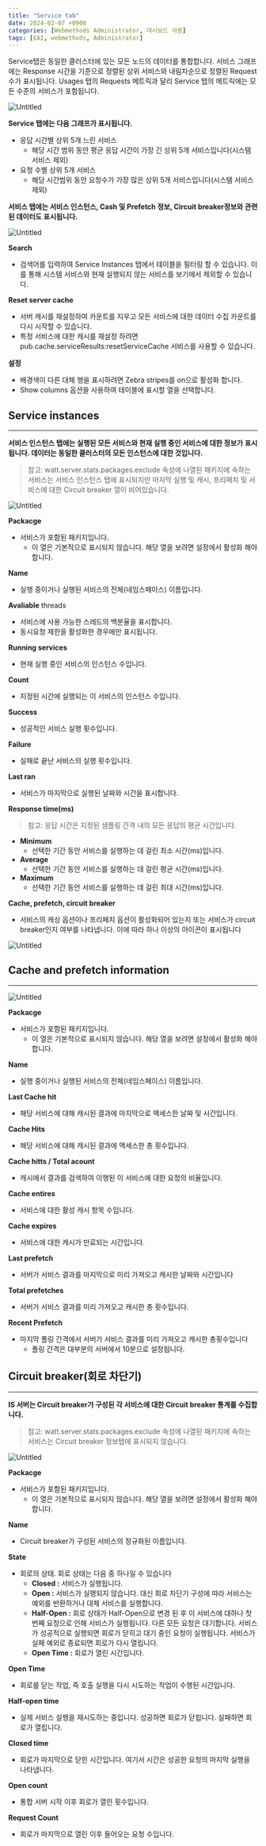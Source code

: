 ```yaml
---
title: "Service tab"
date: 2024-02-07 +0900
categories: [Webmethods Administrator, 대시보드 사용]
tags: [EAI, webmethods, Administrator]
---
```



Service탭은 동일한 클러스터에 있는 모든 노드의 데이터를 통합합니다. 서비스 그래프에는 Response 시간을 기준으로 정렬된 상위 서비스와 내림차순으로 정렬된 Request 수가 표시됩니다. Usages 탭의 Requests 메트릭과 달리 Service 탭의 메트릭에는 모든 수준의 서비스가 포함됩니다.

![Untitled](/assets/img/2024-02-07-대시보드_service탭/Untitled.png)

**Service 탭에는 다음 그래프가 표시됩니다.**

- 응답 시간별 상위 5개 느린 서비스
    - 해당 시간 범위 동안 평균 응답 시간이 가장 긴 상위 5개 서비스입니다(시스템 서비스 제외)
- 요청 수별 상위 5개 서비스
    - 해당 시간범위 동안 요청수가 가장 많은 상위 5개 서비스입니다(시스템 서비스 제외)

**서비스 탭에는 서비스 인스턴스, Cash 및 Prefetch 정보, Circuit breaker정보와 관련된 데이터도 표시됩니다.**

![Untitled](/assets/img/2024-02-07-대시보드_service탭/Untitled%201.png)

**Search**

- 검색어를 입력하여 Service Instances 탭에서 테이블을 필터링 할 수 있습니다. 이를 통해 시스템 서비스와 현재 실행되지 않는 서비스를 보기에서 제외할 수 있습니다.

**Reset server cache**

- 서버 캐시를 재설정하여 카운트를 지우고 모든 서비스에 대한 데이터 수집 카운트를 다시 시작할 수 있습니다.
- 특정 서비스에 대한 캐시를 재설정 하려면 pub.cache.serviceResults:resetServiceCache 서비스를 사용할 수 있습니다.

**설정**

- 배경색이 다른 대체 행을 표시하려면 Zebra stripes를 on으로 활성화 합니다.
- Show columns 옵션을 사용하여 테이블에 표시할 열을 선택합니다.

## Service instances


---

**서비스 인스턴스 탭에는 실행된 모든 서비스와 현재 실행 중인 서비스에 대한 정보가 표시됩니다. 데이터는 동일한 클러스터의 모든 인스턴스에 대한 것입니다.**

> 참고:
watt.server.stats.packages.exclude 속성에 나열된 패키지에 속하는 서비스는 서비스 인스턴스 탭에 표시되지만 마지막 실행 및 캐시, 프리페치 및 서비스에 대한 Circuit breaker 열이 비어있습니다.
> 

![Untitled](/assets/img/2024-02-07-대시보드_service탭/Untitled%202.png)

**Packacge**

- 서비스가 포함된 패키지입니다.
    - 이 열은 기본적으로 표시되지 않습니다. 해당 열을 보려면 설정에서 활성화 해야 합니다.

**Name**

- 실행 중이거나 실행된 서비스의 전체(네임스페이스) 이름입니다.

**Avaliable** threads

- 서비스에 사용 가능한 스레드의 백분율을 표시합니다.
- 동시요청 제한을 활성화한 경우에만 표시됩니다.

**Running services**

- 현재 실행 중인 서비스의 인스턴스 수입니다.

**Count**

- 지정된 시간에 실행되는 이 서비스의 인스턴스 수입니다.

**Success**

- 성공적인 서비스 실행 횟수입니다.

**Failure**

- 실패로 끝난 서비스의 실행 횟수입니다.

**Last ran** 

- 서비스가 마지막으로 실행된 날짜와 시간을 표시합니다.

**Response time(ms)**

> 참고: 응답 시간은 지정된 샘플링 간격 내의 모든 응답의 평균 시간입니다.
>


- **Minimum**
    - 선택한 기간 동안 서비스를 실행하는 데 걸린 최소 시간(ms)입니다.
- **Average**
    - 선택한 기간 동안 서비스를 실행하는 데 걸린 평균 시간(ms)입니다.
- **Maximum**
    - 선택한 기간 동안 서비스를 실행하는 데 걸린 최대 시간(ms)입니다.

**Cache, prefetch, circuit breaker**

- 서비스의 캐싱 옵션이나 프리페치 옵션이 활성화되어 있는지 또는 서비스가 circuit breaker인지 여부를 나타냅니다. 이에 따라 하나 이상의 아이콘이 표시됩니다

![Untitled](/assets/img/2024-02-07-대시보드_service탭/Untitled%203.png)

## Cache and prefetch information

---

![Untitled](/assets/img/2024-02-07-대시보드_service탭/Untitled%204.png)

**Packacge**

- 서비스가 포함된 패키지입니다.
    - 이 열은 기본적으로 표시되지 않습니다. 해당 열을 보려면 설정에서 활성화 해야 합니다.

**Name**

- 실행 중이거나 실행된 서비스의 전체(네임스페이스) 이름입니다.

**Last Cache hit**

- 해당 서비스에 대해 캐시된 결과에 마지막으로 액세스한 날짜 및 시간입니다.

**Cache Hits**

- 해당 서비스에 대해 캐시된 결과에 액세스한 총 횟수입니다.

**Cache hitts / Total acount**

- 캐시에서 결과를 검색하여 이행된 이 서비스에 대한 요청의 비율입니다.

**Cache entires**

- 서비스에 대한 활성 캐시 항목 수입니다.

**Cache expires**

- 서비스에 대한 캐시가 만료되는 시간입니다.

**Last prefetch**

- 서버가 서비스 결과를 마지막으로 미리 가져오고 캐시한 날짜와 시간입니다

**Total prefetches**

- 서버가 서비스 결과를 미리 가져오고 캐시한 총 횟수입니다.

**Recent Prefetch**

- 마지막 폴링 간격에서 서버가 서비스 결과를 미리 가져오고 캐시한 총횟수입니다
    - 폴링 간격은 대부분의 서버에서 10분으로 설정됩니다.

 

## Circuit breaker(회로 차단기)

---

**IS 서버는 Circuit breaker가 구성된 각 서비스에 대한 Circuit breaker 통계를 수집합니다.**

> 참고: watt.server.stats.packages.exclude 속성에 나열된 패키지에 속하는 서비스는 Circuit breaker 정보탭에 표시되지 않습니다.
> 

![Untitled](/assets/img/2024-02-07-대시보드_service탭/Untitled%205.png)

**Packacge**

- 서비스가 포함된 패키지입니다.
    - 이 열은 기본적으로 표시되지 않습니다. 해당 열을 보려면 설정에서 활성화 해야 합니다.

**Name**

- Circuit breaker가 구성된 서비스의 정규화된 이름입니다.

**State**

- 회로의 상태. 회로 상태는 다음 중 하나일 수 있습니다
    - **Closed :** 서비스가 실행됩니다.
    - **Open :** 서비스가 실행되지 않습니다. 대신 회로 차단기 구성에 따라 서비스는 예외를 반환하거나 대체 서비스를 실행합니다.
    - **Half-Open :** 회로 상태가 Half-Open으로 변경 된 후 이 서비스에 대하나 첫번째 요청으로 인해 서비스가 실행됩니다. 다른 모든 요청은 대기합니다. 서비스가 성공적으로 실행되면 회로가 닫히고 대기 중인 요청이 실행됩니다. 서비스가 실패 예외로 종료되면 회로가 다시 열립니다.
    - **Open Time :** 회로가 열린 시간입니다.

**Open Time**

- 회로를 닫는 작업, 즉 호출 실행을 다시 시도하는 작업이 수행된 시간입니다.

**Half-open time**

- 실제 서비스 실행을 재시도하는 중입니다. 성공하면 회로가 닫힙니다. 실패하면 회로가 열립니다.

**Closed time**

- 회로가 마지막으로 닫힌 시간입니다. 여기서 시간은 성공한 요청의 마지막 실행을 나타냅니다.

**Open count**

- 통합 서버 시작 이후 회로가 열린 횟수입니다.

**Request Count**

- 회로가 마지막으로 열린 이후 들어오는 요청 수입니다.